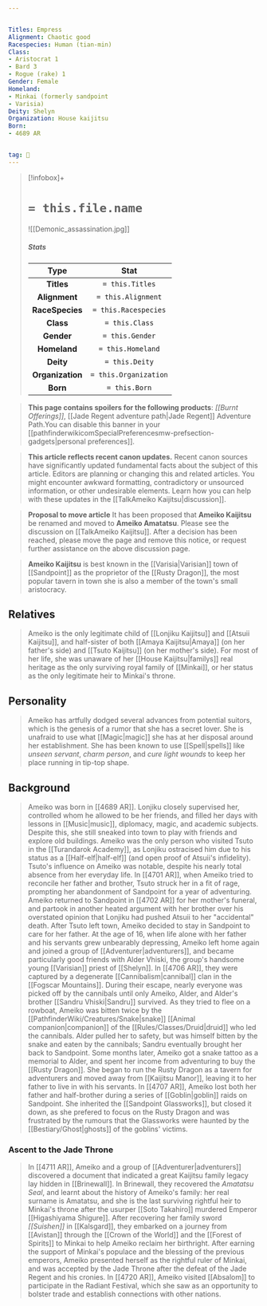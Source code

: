 ```yaml
---


Titles: Empress
Alignment: Chaotic good
Racespecies: Human (tian-min)
Class:
- Aristocrat 1
- Bard 3
- Rogue (rake) 1
Gender: Female
Homeland:
- Minkai (formerly sandpoint
- Varisia)
Deity: Shelyn
Organization: House kaijitsu
Born:
- 4689 AR


tag: 👤️
---
```


> [!infobox]+
> #  `= this.file.name`
> ![[Demonic_assassination.jpg]]
> ##### Stats
> Type | Stat |
> :---: |:---:|
> **Titles** | `= this.Titles` |
> **Alignment** | `= this.Alignment` |
> **RaceSpecies** | `= this.Racespecies` |
> **Class** | `= this.Class` |
> **Gender** | `= this.Gender` |
> **Homeland** | `= this.Homeland` |
> **Deity** | `= this.Deity` |
> **Organization** | `= this.Organization` |
> **Born** | `= this.Born` |



> **This page contains spoilers for the following products**: *[[Burnt Offerings]]*, [[Jade Regent adventure path|Jade Regent]] Adventure Path.You can disable this banner in your [[pathfinderwikicomSpecialPreferencesmw-prefsection-gadgets|personal preferences]].




 



> **This article reflects recent canon updates.**
Recent canon sources have significantly updated fundamental facts about the subject of this article. Editors are planning or changing this and related articles. You might encounter awkward formatting, contradictory or unsourced information, or other undesirable elements. Learn how you can help with these updates in the [[TalkAmeiko Kaijitsu|discussion]].






 



> **Proposal to move article**
It has been proposed  that **Ameiko Kaijitsu** be renamed and moved to **Ameiko Amatatsu**. Please see the discussion on [[TalkAmeiko Kaijitsu]].
> After a decision has been reached, please move the page and remove this notice, or request further assistance on the above discussion page.


> **Ameiko Kaijitsu** is best known in the [[Varisia|Varisian]] town of [[Sandpoint]] as the proprietor of the [[Rusty Dragon]], the most popular tavern in town she is also a member of the town's small aristocracy.



## Relatives

> Ameiko is the only legitimate child of [[Lonjiku Kaijitsu]] and [[Atsuii Kaijitsu]], and half-sister of both [[Amaya Kaijitsu|Amaya]] (on her father's side) and [[Tsuto Kaijitsu]] (on her mother's side). For most of her life, she was unaware of her [[House Kaijitsu|familys]] real heritage as the only surviving royal family of [[Minkai]], or her status as the only legitimate heir to Minkai's throne.


## Personality

> Ameiko has artfully dodged several advances from potential suitors, which is the genesis of a rumor that she has a secret lover. She is unafraid to use what [[Magic|magic]] she has at her disposal around her establishment. She has been known to use [[Spell|spells]] like *unseen servant*, *charm person*, and *cure light wounds* to keep her place running in tip-top shape.


## Background

> Ameiko was born in [[4689 AR]]. Lonjiku closely supervised her, controlled whom he allowed to be her friends, and filled her days with lessons in [[Music|music]], diplomacy, magic, and academic subjects. Despite this, she still sneaked into town to play with friends and explore old buildings. Ameiko was the only person who visited Tsuto in the [[Turandarok Academy]], as Lonjiku ostracised him due to his status as a [[Half-elf|half-elf]] (and open proof of Atsuii's infidelity).
> Tsuto's influence on Ameiko was notable, despite his nearly total absence from her everyday life. In [[4701 AR]], when Ameiko tried to reconcile her father and brother, Tsuto struck her in a fit of rage, prompting her abandonment of Sandpoint for a year of adventuring.
> Ameiko returned to Sandpoint in [[4702 AR]] for her mother's funeral, and partook in another heated argument with her brother over his overstated opinion that Lonjiku had pushed Atsuii to her "accidental" death. After Tsuto left town, Ameiko decided to stay in Sandpoint to care for her father.
> At the age of 16, when life alone with her father and his servants grew unbearably depressing, Ameiko left home again and joined a group of [[Adventurer|adventurers]], and became particularly good friends with Alder Vhiski, the group's handsome young [[Varisian]] priest of [[Shelyn]]. In [[4706 AR]], they were captured by a degenerate [[Cannibalism|cannibal]] clan in the [[Fogscar Mountains]]. During their escape, nearly everyone was picked off by the cannibals until only Ameiko, Alder, and Alder's brother [[Sandru Vhiski|Sandru]] survived. As they tried to flee on a rowboat, Ameiko was bitten twice by the [[PathfinderWiki/Creatures/Snake|snake]] [[Animal companion|companion]] of the [[Rules/Classes/Druid|druid]] who led the cannibals. Alder pulled her to safety, but was himself bitten by the snake and eaten by the cannibals; Sandru eventually brought her back to Sandpoint.
> Some months later, Ameiko got a snake tattoo as a memorial to Alder, and spent her income from adventuring to buy the [[Rusty Dragon]]. She began to run the Rusty Dragon as a tavern for adventurers and moved away from [[Kaijitsu Manor]], leaving it to her father to live in with his servants.
> In [[4707 AR]], Ameiko lost both her father and half-brother during a series of [[Goblin|goblin]] raids on Sandpoint. She inherited the [[Sandpoint Glassworks]], but closed it down, as she prefered to focus on the Rusty Dragon and was frustrated by the rumours that the Glassworks were haunted by the [[Bestiary/Ghost|ghosts]] of the goblins' victims.


### Ascent to the Jade Throne

> In [[4711 AR]], Ameiko and a group of [[Adventurer|adventurers]] discovered a document that indicated a great Kaijitsu family legacy lay hidden in [[Brinewall]]. In Brinewall, they recovered the *Amatatsu Seal*, and learnt about the history of Ameiko's family: her real surname is Amatatsu, and she is the last surviving rightful heir to Minkai's throne after the usurper [[Soto Takahiro]] murdered Emperor [[Higashiyama Shigure]]. After recovering her family sword *[[Suishen]]* in [[Kalsgard]], they embarked on a journey from [[Avistan]] through the [[Crown of the World]] and the [[Forest of Spirits]] to Minkai to help Ameiko reclaim her birthright. After earning the support of Minkai's populace and the blessing of the previous emperors, Ameiko presented herself as the rightful ruler of Minkai, and was accepted by the Jade Throne after the defeat of the Jade Regent and his cronies.
> In [[4720 AR]], Ameiko visited [[Absalom]] to participate in the Radiant Festival, which she saw as an opportunity to bolster trade and establish connections with other nations.







